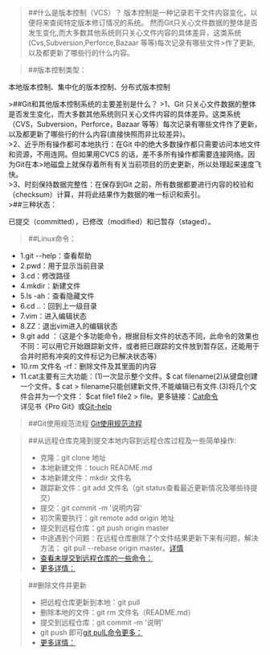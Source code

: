 >##什么是版本控制（VCS）？
>版本控制是一种记录若干文件内容变化，以便将来查阅特定版本修订情况的系统。
>然而Git只关心文件数据的整体是否发生变化,而大多数其他系统则只关心文件内容的具体差异，这类系统(Cvs,Subversion,Perforce,Bazaar 等等)每次记录有哪些文件>作了更新,以及都更新了哪些行的什么内容。

>##版本控制类型：
<p>本地版本控制、集中化的版本控制、分布式版本控制</p>
>##Git和其他版本控制系统的主要差别是什么？
>1、Git 只关心文件数据的整体是否发生变化，而大多数其他系统则只关心文件内容的具体差异。这类系统（CVS，Subversion，Perforce，Bazaar 等等）每次记录有哪些文件作了更新，以及都更新了哪些行的什么内容(直接快照而非比较差异)。<br/>
>2、近乎所有操作都可本地执行：在Git 中的绝大多数操作都只需要访问本地文件和资源，不用连网。但如果用CVCS 的话，差不多所有操作都需要连接网络。因为Git在本>地磁盘上就保存着所有有关当前项目的历史更新，所以处理起来速度飞快。<br/>
>3、时刻保持数据完整性：在保存到Git 之前，所有数据都要进行内容的校验和（checksum）计算，并将此结果作为数据的唯一标识和索引。<br/>
>##三种状态：
<p>已提交（committed），已修改（modified）和已暂存（staged）。</p>

>##Linux命令：
- 1.git --help：查看帮助
- 2.pwd：用于显示当前目录
- 3.cd：修改路径
- 4.mkdir：新建文件
- 5.ls -ah：查看隐藏文件
- 6.cd ..：回到上一级目录
- 7.vim：进入编辑状态
- 8.ZZ：退出vim进入的编辑状态
- 9.git add ：（这是个多功能命令，根据目标文件的状态不同，此命令的效果也不同：可以用它开始跟踪新文件，或者把已跟踪的文件放到暂存区，还能用于合并时把有冲突的文件标记为已解决状态等）
- 10.rm 文件名 -rf：删除文件及其里面的内容
- 11.cat主要有三大功能：(1)一次显示整个文件。$ cat filename(2)从键盘创建一个文件。$ cat > filename只能创建新文件,不能编辑已有文件.(3)将几个文件合并为一个文件： $cat file1 file2 > file。更多链接：[Cat命令](http://blog.csdn.net/tanga842428/article/details/52628357)<br/>
详见书《Pro Git》或[Git-help](https://git-scm.com/book/en/v2)

>##Git使用规范流程
[Git使用规范流程](http://mp.weixin.qq.com/s?__biz=MzAxODI5ODMwOA==&mid=2666540296&idx=1&sn=bcaa54a27bc521f39c88b8072fd7073b&chksm=80dce9a3b7ab60b5cbb6246874ff0c61a94971e6144dc691e29d0492379de8776d0c29ec03b6&mpshare=1&scene=23&srcid=0117cMMmmZFYfOiFV95XVQTz#rd)

>##从远程仓库克隆到提交本地内容到远程仓库过程及一些简单操作:
>- 克隆：git clone 地址
>- 本地新建文件：touch README.md
>- 本地新建文件：mkdir 文件名
>- 跟踪新文件：git add 文件名（git status查看最近更新情况及哪些待提交）
>- 提交：git commit -m '说明内容'
>- 初次需要执行：git remote add origin 地址
>- 提交到远程仓库：git push origin master
>- 中途遇到个问题：在远程仓库删除了个文件结果更新下来有问题，解决方法： git pull --rebase origin master。[详情](http://www.tuicool.com/articles/3aIvQfU)
>- [查看未提交到远程仓库的一些命令：](http://blog.csdn.net/kakaxi2222/article/details/46011717)
>- [更多详情：](http://blog.csdn.net/steven6977/article/details/10567719)

>##删除文件并更新
>- 把远程仓库更新到本地：git pull 
>- 删除本地的文件：git rm 文件名（README.md）
>- 提交到远程仓库：git commit -m '说明'
>- git push 即可[git pulL命令更多：](http://www.yiibai.com/git/git_pull.html)
>- [更多详情：](http://jingyan.baidu.com/article/2a1383288e2ba5074a134fb5.html)
